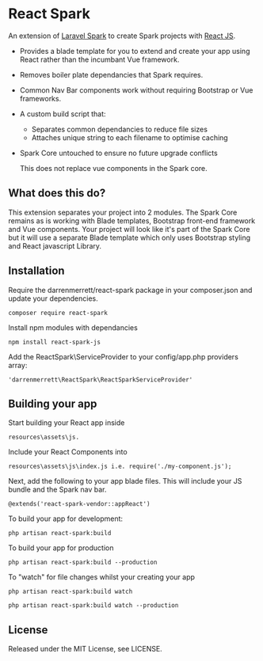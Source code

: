 # React Spark

An extension of [Laravel Spark](https://spark.laravel.com) to create Spark projects with [React JS](https://facebook.github.io/react/).

* Provides a blade template for you to extend and create your app using React rather than the incumbant Vue framework.
* Removes boiler plate dependancies that Spark requires.
* Common Nav Bar components work without requiring Bootstrap or Vue frameworks. 
* A custom build script that:
	* Separates common dependancies to reduce file sizes
	* Attaches unique string to each filename to optimise caching
* Spark Core untouched to ensure no future upgrade conflicts

	This does not replace vue components in the Spark core. 

## What does this do?

This extension separates your project into 2 modules. The Spark Core remains as is working with Blade templates, Bootstrap front-end framework and Vue components. Your project will look like it's part of the Spark Core but it will use a separate Blade template which only uses Bootstrap styling and React javascript Library.

## Installation

Require the darrenmerrett/react-spark package in your composer.json and update your dependencies.

	composer require react-spark

Install npm modules with dependancies

	npm install react-spark-js

Add the ReactSpark\ServiceProvider to your config/app.php providers array:

	'darrenmerrett\ReactSpark\ReactSparkServiceProvider'

## Building your app

Start building your React app inside 

	resources\assets\js.

Include your React Components into 

	resources\assets\js\index.js i.e. require('./my-component.js');

Next, add the following to your app blade files. This will include your JS bundle and the Spark nav bar.

	@extends('react-spark-vendor::appReact')

To build your app for development:

	php artisan react-spark:build

To build your app for production

	php artisan react-spark:build --production

To "watch" for file changes whilst your creating your app

	php artisan react-spark:build watch

	php artisan react-spark:build watch --production 

## License

Released under the MIT License, see LICENSE.
